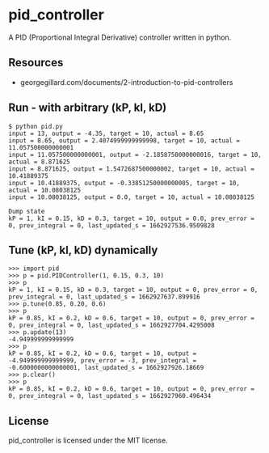 # pid_controller
A PID (Proportional Integral Derivative) controller written in python.

## Resources

* georgegillard.com/documents/2-introduction-to-pid-controllers

## Run - with arbitrary (kP, kI, kD)


```
$ python pid.py 
input = 13, output = -4.35, target = 10, actual = 8.65
input = 8.65, output = 2.4074999999999998, target = 10, actual = 11.057500000000001
input = 11.057500000000001, output = -2.1858750000000016, target = 10, actual = 8.871625
input = 8.871625, output = 1.5472687500000002, target = 10, actual = 10.41889375
input = 10.41889375, output = -0.33851250000000005, target = 10, actual = 10.08038125
input = 10.08038125, output = 0.0, target = 10, actual = 10.08038125

Dump state
kP = 1, kI = 0.15, kD = 0.3, target = 10, output = 0.0, prev_error = 0, prev_integral = 0, last_updated_s = 1662927536.9509828
```

## Tune (kP, kI, kD) dynamically
```
>>> import pid
>>> p = pid.PIDController(1, 0.15, 0.3, 10)
>>> p
kP = 1, kI = 0.15, kD = 0.3, target = 10, output = 0, prev_error = 0, prev_integral = 0, last_updated_s = 1662927637.899916
>>> p.tune(0.85, 0.20, 0.6)
>>> p
kP = 0.85, kI = 0.2, kD = 0.6, target = 10, output = 0, prev_error = 0, prev_integral = 0, last_updated_s = 1662927704.4295008
>>> p.update(13)
-4.949999999999999
>>> p
kP = 0.85, kI = 0.2, kD = 0.6, target = 10, output = -4.949999999999999, prev_error = -3, prev_integral = -0.6000000000000001, last_updated_s = 1662927926.18669
>>> p.clear()
>>> p
kP = 0.85, kI = 0.2, kD = 0.6, target = 10, output = 0, prev_error = 0, prev_integral = 0, last_updated_s = 1662927960.496434
```

## License

pid_controller is licensed under the MIT license.